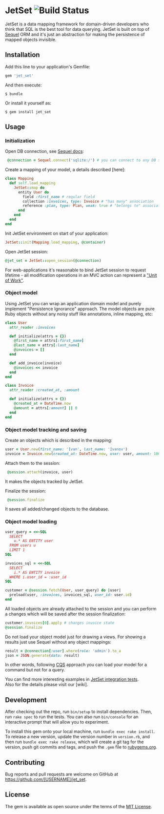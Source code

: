 # JetSet ![Build Status](https://travis-ci.org/cylon-v/jet_set.svg?branch=master)

JetSet is a data mapping framework for domain-driven developers who think that SQL is the best tool for data querying.
JetSet is built on top of [Sequel](https://github.com/jeremyevans/sequel) ORM and it's just an abstraction for making 
the persistence of mapped objects invisible.  

## Installation

Add this line to your application's Gemfile:

```ruby
gem 'jet_set'
```

And then execute:

    $ bundle

Or install it yourself as:

    $ gem install jet_set

## Usage

### Initialization
Open DB connection, see [Sequel docs](https://sequel.jeremyevans.net/rdoc/files/doc/opening_databases_rdoc.html):
```ruby
 @connection = Sequel.connect('sqlite:/') # you can connect to any DB supported by Sequel
```

Create a mapping of your model, a details described [here]:
```ruby
class Mapping
  def self.load_mapping
    JetSet::map do
      entity User do
        field :first_name # reqular field
        collection :invoices, type: Invoice # "has many" association
        reference :plan, type: Plan, weak: true # "belongs to" association
      end
    end
  end
end
```

Init JetSet environment on start of your application:
```ruby
JetSet::init(Mapping.load_mapping, @container)
```

Open JetSet session:
```ruby
@jet_set = JetSet::open_session(@connection)
```
For web-applications it's reasonable to bind JetSet session to request lifetime - 
all modification operations in an MVC action can represent a ["Unit of Work"](https://martinfowler.com/eaaCatalog/unitOfWork.html).

### Object model
Using JetSet you can wrap an application domain model and purely implement "Persistence Ignorance" approach. 
The model objects are pure Ruby objects without any noisy stuff like annotations, inline mapping, etc:
```ruby
class User
  attr_reader :invoices

  def initialize(attrs = {})
    @first_name = attrs[:first_name]
    @last_name = attrs[:last_name]
    @invoices = []
  end

  def add_invoice(invoice)
    @invoices << invoice
  end
end

class Invoice
  attr_reader :created_at, :amount

  def initialize(attrs = {})
    @created_at = DateTime.now
    @amount = attrs[:amount] || 0
  end
end
```

### Object model tracking and saving
Create an objects which is described in the mapping:
```ruby
user = User.new(first_name: 'Ivan', last_name: 'Ivanov')
invoice = Invoice.new(created_at: DateTime.now, user: user, amount: 100.0)
```

Attach them to the session:
```ruby
 @session.attach(invoice, user)
```
It makes the objects tracked by JetSet.

Finalize the session:
```ruby
 @session.finalize
```
It saves all added/changed objects to the database.

### Object model loading

```ruby
user_query = <<~SQL
  SELECT
    u.* AS ENTITY user
  FROM users u
  LIMIT 1
SQL

invoices_sql = <<~SQL
  SELECT
    i.* AS ENTITY invoice
  WHERE i.user_id = :user_id
SQL

customer = @session.fetch(User, user_query) do |user|
  preload(user, :invoices, invoices_sql, user_id: user.id)
end
```
All loaded objects are already attached to the session and you can perform a changes which will be saved after the session finalization:

```ruby
customer.invoices[0].apply # changes invoice state
@session.finalize
```

Do not load your object model just for drawing a views. For showing a results just use Sequel without any object mappings:
```ruby
result = @connection[:user].where(role: 'admin').to_a
json = JSON.generate(data: result)
```   
In other words, following [CQS](https://en.wikipedia.org/wiki/Command%E2%80%93query_separation) approach you can 
load your model for a command but not for a query.

You can find more interesting examples in [JetSet integration tests](https://github.com/cylon-v/jet_set/tree/master/spec/integration).        
Also for the details please visit our [wiki].

## Development

After checking out the repo, run `bin/setup` to install dependencies. Then, run `rake spec` to run the tests. You can also run `bin/console` for an interactive prompt that will allow you to experiment.

To install this gem onto your local machine, run `bundle exec rake install`. To release a new version, update the version number in `version.rb`, and then run `bundle exec rake release`, which will create a git tag for the version, push git commits and tags, and push the `.gem` file to [rubygems.org](https://rubygems.org).

## Contributing

Bug reports and pull requests are welcome on GitHub at https://github.com/[USERNAME]/jet_set.

## License

The gem is available as open source under the terms of the [MIT License](http://opensource.org/licenses/MIT).
